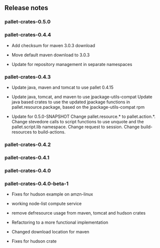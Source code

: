 ## Release notes


### pallet-crates-0.5.0


### pallet-crates-0.4.4

- Add checksum for maven 3.0.3 download

- Move default maven download to 3.0.3

- Update for repository management in separate namespaces


### pallet-crates-0.4.3

- Update java, maven and tomcat to use pallet 0.4.15

- Update java, tomcat, and maven to use jpackage-utils-compat
  Update java based crates to use the updated jpackage functions in 
  pallet.resource.package, based on the jpackage-utils-compat rpm

- Update for 0.5.0-SNAPSHOT
  Change pallet.resource.\* to pallet.action.\*. Change stevedore calls to
  script functions to use unquote and the pallet.script.lib namespace. 
  Change request to session.  Change build-resources to build-actions.


### pallet-crates-0.4.2


### pallet-crates-0.4.1


### pallet-crates-0.4.0


### pallet-crates-0.4.0-beta-1

- Fixes for hudson example on amzn-linux

- working node-list compute service

- remove defresource usage from maven, tomcat and hudson crates

- Refactoring to a more functional implementation

- Changed download location for maven

- Fixes for hudson crate

